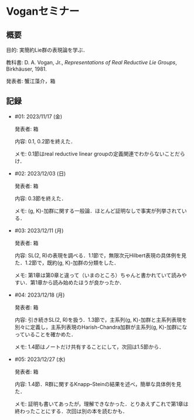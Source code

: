 # Voganセミナー

## 概要

目的: 実簡約Lie群の表現論を学ぶ．

教科書: D. A. Vogan, Jr., *Representations of Real Reductive Lie Groups*, Birkhäuser, 1981.

発表者: 蟹江藻介，箱

## 記録

- \#01: 2023/11/17 (金)
  
  発表者: 箱

  内容: 0.1, 0.2節を終えた．
  
  メモ: 0.1節はreal reductive linear groupの定義関連でわからないことだらけ．

- \#02: 2023/12/03 (日)

  発表者: 箱
  
  内容: 0.3節を終えた．

  メモ: (g, K)-加群に関する一般論．ほとんど証明なしで事実が列挙されている．

- \#03: 2023/12/11 (月)

  発表者: 箱

  内容: SL(2, R)の表現を調べる．1.1節で，無限次元Hilbert表現の具体例を見た．1.2節で，既約(g, K)-加群の分類をした．

  メモ: 第1章は第0章と違って（いまのところ）ちゃんと書かれていて読みやすい．第1章から読み始めたほうが良かったか．

- \#04: 2023/12/18 (月)

  発表者: 箱

  内容: 引き続きSL(2, R)を扱う．1.3節で，主系列(g, K)-加群と主系列表現を別々に定義し，主系列表現のHarish-Chandra加群が主系列(g, K)-加群になっていることを確かめた．

  メモ: 1.4節はノートだけ共有することにして，次回は1.5節から．

- \#05: 2023/12/27 (水)

  発表者: 箱

  内容: 1.4節．R群に関するKnapp–Steinの結果を述べ，簡単な具体例を見た．

  メモ: 証明も書いてあったが，理解できなかった．とりあえずこれで第1章は終わったことにする．次回は別の本を読むかも．
